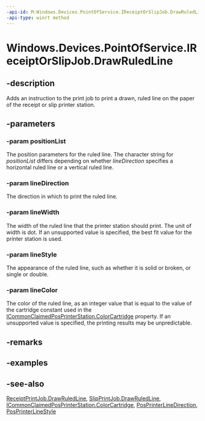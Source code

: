 ----api-id: M:Windows.Devices.PointOfService.IReceiptOrSlipJob.DrawRuledLine(System.String,Windows.Devices.PointOfService.PosPrinterLineDirection,System.UInt32,Windows.Devices.PointOfService.PosPrinterLineStyle,System.UInt32)
-api-type: winrt method
---<!-- Method syntaxpublic void DrawRuledLine(System.String positionList, Windows.Devices.PointOfService.PosPrinterLineDirection lineDirection, System.UInt32 lineWidth, Windows.Devices.PointOfService.PosPrinterLineStyle lineStyle, System.UInt32 lineColor)--># Windows.Devices.PointOfService.IReceiptOrSlipJob.DrawRuledLine## -descriptionAdds an instruction to the print job to print a drawn, ruled line on the paper of the receipt or slip printer station.## -parameters### -param positionListThe position parameters for the ruled line. The character string for *positionList* differs depending on whether *lineDirection* specifies a horizontal ruled line or a vertical ruled line.### -param lineDirectionThe direction in which to print the ruled line.### -param lineWidthThe width of the ruled line that the printer station should print. The unit of width is dot. If an unsupported value is specified, the best fit value for the printer station is used.### -param lineStyleThe appearance of the ruled line, such as whether it is solid or broken, or single or double.### -param lineColorThe color of the ruled line, as an integer value that is equal to the value of the cartridge constant used in the [ICommonClaimedPosPrinterStation.ColorCartridge](claimedjournalprinter_colorcartridge.md) property. If an unsupported value is specified, the printing results may be unpredictable.## -remarks## -examples## -see-also[ReceiptPrintJob.DrawRuledLine](receiptprintjob_drawruledline.md), [SlipPrintJob.DrawRuledLine](slipprintjob_drawruledline.md), [ICommonClaimedPosPrinterStation.ColorCartridge](claimedjournalprinter_colorcartridge.md), [PosPrinterLineDirection](posprinterlinedirection.md), [PosPrinterLineStyle](posprinterlinestyle.md)